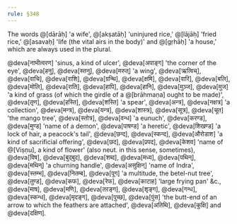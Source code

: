 ```yaml
---
rule: §348
---
```


The words @[dārāḥ] 'a wife', @[akṣatāḥ] 'uninjured rice,' @[lājāḥ] 'fried rice,' @[asavaḥ] 'life (the vital airs in the body)' and @[gṛhāḥ] 'a house,' which are always used in the plural.

@deva[नाभीत्वरण] 'sinus, a kind of ulcer', @deva[अपाङ्ग] 'the corner of the eye', @deva[हनु], @deva[स्तनु], @deva[मरुत्] 'a wing', @deva[ऋत्विच्], @deva[वाचि], @deva[राशि], @deva[ग्रन्थि], @deva[क्षमि], @deva[वारि], @deva[बलि], @deva[मोलि], @deva[राति], @deva[हापि], @deva[हानि], @deva[मुञ्ज], @deva[मुज] 'a kind of grass (of which the girdle of a @[brāhmaṇa] ought to be made)', @deva[तृण], @deva[हस्ति], @deva[शस्ति] 'a spear', @deva[अन्त्र], @deva[नक्षत्र] 'a collection', @deva[मन्त्र], @deva[यन्त्र], @deva[शास्त्र], @deva[सूत्र], @deva[चूत] 'the mango tree', @deva[स्तोत्र], @deva[वन्ध] 'a eunuch', @deva[करण्ड], @deva[मुण्ड] 'name of a demon', @deva[पाषण्ड] 'a heretic', @deva[शिखण्ड] 'a lock of hair, a peacock's tail', @deva[छन्द], @deva[स्कन्द], @deva[औरोडाश] 'a kind of sacrificial offering', @deva[छद], @deva[प्रपद], @deva[केशव] 'name of @[Viṣṇu], a kind of flower' (also neut. in this sense, sometimes), @deva[विष], @deva[बुद्बुद], @deva[शब्द], @deva[मध्य], @deva[पथिन्], @deva[मथिन्] 'a churning handle', @deva[असुक्षिन्] 'name of Indra', @deva[स्तम्भ], @deva[नितम्ब], @deva[पूग] 'a multitude, the betel-nut tree', @deva[तुण्ड], @deva[कफ], @deva[रेफ], @deva[काटाह] 'large frying pan' &c., @deva[माष], @deva[मणि], @deva[तरङ्ग], @deva[शृङ्ग], @deva[गन्ध], @deva[स्कन्ध], @deva[मृदङ्ग], @deva[पुच्छ], @deva[पुंस] 'the butt-end of an arrow to which the feathers are attached', @deva[अतिथि], @deva[कुक्षि] and @deva[दक्षिण].